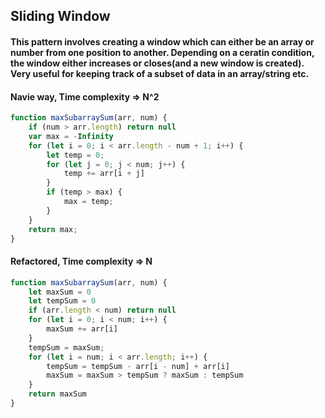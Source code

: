 ## Sliding Window

#### This pattern involves creating a window which can either be an array or number from one position to another. Depending on a ceratin condition, the window either increases or closes(and a new window is created). Very useful for keeping track of a subset of data in an array/string etc.

#### Navie way, Time complexity =>  N^2

``` js
function maxSubarraySum(arr, num) {
    if (num > arr.length) return null
    var max = -Infinity
    for (let i = 0; i < arr.length - num + 1; i++) {
        let temp = 0;
        for (let j = 0; j < num; j++) {
            temp += arr[i + j]
        }
        if (temp > max) {
            max = temp;
        }
    }
    return max;
}
```

#### Refactored, Time complexity => N
``` js
function maxSubarraySum(arr, num) {
    let maxSum = 0
    let tempSum = 0
    if (arr.length < num) return null
    for (let i = 0; i < num; i++) {
        maxSum += arr[i]
    }
    tempSum = maxSum;
    for (let i = num; i < arr.length; i++) {
        tempSum = tempSum - arr[i - num] + arr[i]
        maxSum = maxSum > tempSum ? maxSum : tempSum
    }
    return maxSum
}
```


